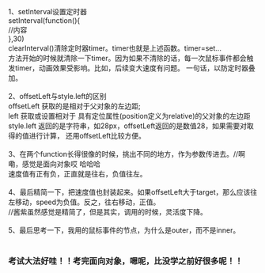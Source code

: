 1、setInterval设置定时器<br>setInterval(function(){</br>//内容</br>},30)<br>
clearInterval()清除定时器timer。timer也就是上述函数。timer=set...<br>
方法开始的时候就清除一下timer。因为如果不清除的话，每一次鼠标事件都会触发timer，动画效果受影响。比如，后续变大速度有问题。
一句话，以防定时器叠加。<br><br>
2、offsetLeft与style.left的区别<br>
offsetLeft 获取的是相对于父对象的左边距;<br>
left 获取或设置相对于 具有定位属性(position定义为relative)的父对象的左边距<br>
style.left 返回的是字符串，如28px，offsetLeft返回的是数值28，如果需要对取得的值进行计算，
还用offsetLeft比较方便。<br><br>
3、在两个function长得很像的时候，挑出不同的地方，作为参数传进去。//啊嘞，感觉是面向对象哎 哈哈哈<br>
速度值有正有负，正直就是往右，负值往左。<br><br>
4、最后精简一下，把速度值也封装起来。如果offsetLeft大于target，那么应该往左移动，speed为负值。反之，往右移动，正值。
<br>//酱紫虽然感觉是精简了，但是其实，调用的时候，灵活度下降。<br><br>
5、最后思考一下，我用的鼠标事件的节点，为什么是outer，而不是inner。<br><br>
<h3>考试大法好哇！！考完面向对象，嗯呢，比没学之前好很多呢！！</h3>